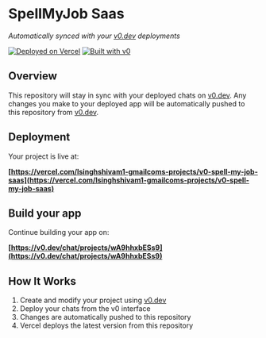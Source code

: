 # SpellMyJob Saas

*Automatically synced with your [v0.dev](https://v0.dev) deployments*

[![Deployed on Vercel](https://img.shields.io/badge/Deployed%20on-Vercel-black?style=for-the-badge&logo=vercel)](https://vercel.com/lsinghshivam1-gmailcoms-projects/v0-spell-my-job-saas)
[![Built with v0](https://img.shields.io/badge/Built%20with-v0.dev-black?style=for-the-badge)](https://v0.dev/chat/projects/wA9hhxbESs9)

## Overview

This repository will stay in sync with your deployed chats on [v0.dev](https://v0.dev).
Any changes you make to your deployed app will be automatically pushed to this repository from [v0.dev](https://v0.dev).

## Deployment

Your project is live at:

**[https://vercel.com/lsinghshivam1-gmailcoms-projects/v0-spell-my-job-saas](https://vercel.com/lsinghshivam1-gmailcoms-projects/v0-spell-my-job-saas)**

## Build your app

Continue building your app on:

**[https://v0.dev/chat/projects/wA9hhxbESs9](https://v0.dev/chat/projects/wA9hhxbESs9)**

## How It Works

1. Create and modify your project using [v0.dev](https://v0.dev)
2. Deploy your chats from the v0 interface
3. Changes are automatically pushed to this repository
4. Vercel deploys the latest version from this repository
